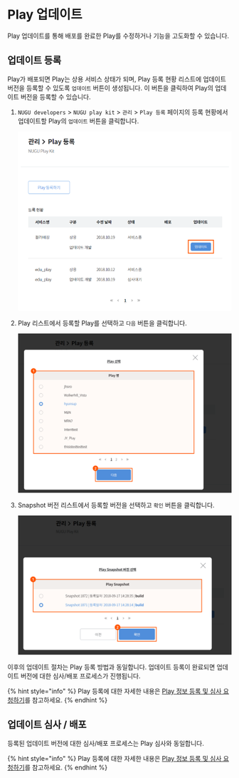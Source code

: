 # Play 업데이트

Play 업데이트를 통해 배포를 완료한 Play를 수정하거나 기능을 고도화할 수 있습니다.

## 업데이트 등록 <a id="register-an-update"></a>

Play가 배포되면 Play는 상용 서비스 상태가 되며, Play 등록 현황 리스트에 업데이트 버전을 등록할 수 있도록 `업데이트` 버튼이 생성됩니다. 이 버튼을 클릭하여 Play의 업데이트 버전을 등록할 수 있습니다.

1. `NUGU developers` &gt; `NUGU play kit` &gt; `관리` &gt; `Play 등록` 페이지의 등록 현황에서 업데이트할 Play의 `업데이트` 버튼을 클릭합니다.

   ![](../.gitbook/assets/ch5_521_c01.png)

2. Play 리스트에서 등록할 Play를 선택하고 `다음` 버튼을 클릭합니다.

   ![](../.gitbook/assets/ch5_521_c02-1.png)

3. Snapshot 버전 리스트에서 등록할 버전을 선택하고 `확인` 버튼을 클릭합니다.

   ![](../.gitbook/assets/ch5_521_c03.png)

이후의 업데이트 절차는 Play 등록 방법과 동일합니다. 업데이트 등록이 완료되면 업데이트 버전에 대한 심사/배포 프로세스가 진행됩니다.

{% hint style="info" %}
Play 등록에 대한 자세한 내용은 [Play 정보 등록 및 심사 요청하기](../play-registration-and-review/#play-registration-and-review)를 참고하세요.
{% endhint %}

## 업데이트 심사 / 배포 <a id="update-review-and-release"></a>

등록된 업데이트 버전에 대한 심사/배포 프로세스는 Play 심사와 동일합니다.

{% hint style="info" %}
Play 등록에 대한 자세한 내용은 [Play 정보 등록 및 심사 요청하기](../play-registration-and-review/#play-registration-and-review)를 참고하세요.
{% endhint %}

